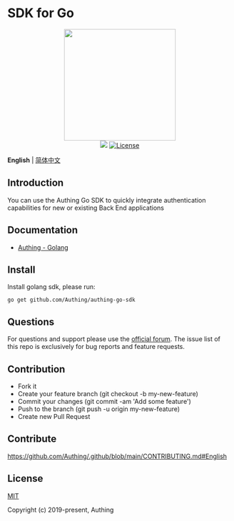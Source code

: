 # SDK for Go

<div align=center>
  <img width="250" src="https://files.authing.co/authing-console/authing-logo-new-20210924.svg" />
</div>

<div align="center">
    <a href="https://forum.authing.cn/" target="_blank"><img src="https://img.shields.io/badge/chat-forum-blue" /></a>
    <a href="https://opensource.org/licenses/MIT" target="_blank"><img src="https://img.shields.io/badge/License-MIT-success" alt="License"></a>
</div>

**English** | [简体中文](./README-zh_CN.md)

## Introduction

You can use the Authing Go SDK to quickly integrate authentication capabilities for new or existing Back End applications

## Documentation
- [Authing - Golang](https://docs.authing.cn/v2/en/reference/sdk-for-go/)

## Install

Install golang sdk, please run:

```
go get github.com/Authing/authing-go-sdk
```

## Questions

For questions and support please use the [official forum](https://forum.authing.cn/). The issue list of this repo is exclusively for bug reports and feature requests.

## Contribution

- Fork it
- Create your feature branch (git checkout -b my-new-feature)
- Commit your changes (git commit -am 'Add some feature')
- Push to the branch (git push -u origin my-new-feature)
- Create new Pull Request
## Contribute

https://github.com/Authing/.github/blob/main/CONTRIBUTING.md#English


## License

[MIT](https://opensource.org/licenses/MIT)

Copyright (c) 2019-present, Authing
